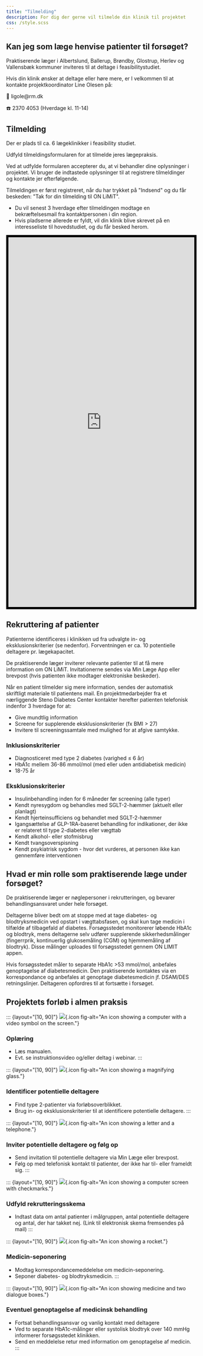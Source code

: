 ```yaml
---
title: "Tilmelding"
description: For dig der gerne vil tilmelde din klinik til projektet
css: /style.scss
---
```


## Kan jeg som læge henvise patienter til forsøget?

Praktiserende læger i Albertslund, Ballerup, Brøndby, Glostrup, Herlev
og Vallensbæk kommuner inviteres til at deltage i feasibilitystudiet.

Hvis din klinik ønsker at deltage eller høre mere, er I velkommen til at
kontakte projektkoordinator Line Olesen på:

📧 ligole\@rm.dk

☎️ 2370 4053 (Hverdage kl. 11-14)

## Tilmelding

Der er plads til ca. 6 lægeklinikker i feasibility studiet.

Udfyld tilmeldingsformularen for at tilmelde jeres lægepraksis.

Ved at udfylde formularen accepterer du, at vi behandler dine
oplysninger i projektet. Vi bruger de indtastede oplysninger til at
registrere tilmeldinger og kontakte jer efterfølgende.

Tilmeldingen er først registreret, når du har trykket på "Indsend" og du
får beskeden: "Tak for din tilmelding til ON LiMiT".

-   Du vil senest 3 hverdage efter tilmeldingen modtage en
    bekræftelsesmail fra kontaktpersonen i din region.
-   Hvis pladserne allerede er fyldt, vil din klinik blive skrevet på en
    interesseliste til hovedstudiet, og du får besked herom.

<iframe src="https://redcap.au.dk/surveys/?s=W4EX7W97EPYXE8EX" width="100%" height="1000px" style="border: 6px solid black">

</iframe>

## Rekruttering af patienter

Patienterne identificeres i klinikken ud fra udvalgte in- og
eksklusionskriterier (se nedenfor). Forventningen er ca. 10 potentielle
deltagere pr. lægekapacitet.

De praktiserende læger inviterer relevante patienter til at få mere
information om ON LiMiT. Invitationerne sendes via Min Læge App eller
brevpost (hvis patienten ikke modtager elektroniske beskeder).

Når en patient tilmelder sig mere information, sendes der automatisk
skriftligt materiale til patientens mail. En projektmedarbejder fra et
nærliggende Steno Diabetes Center kontakter herefter patienten
telefonisk indenfor 3 hverdage for at:

-   Give mundtlig information
-   Screene for supplerende eksklusionskriterier (fx BMI \> 27)
-   Invitere til screeningssamtale med mulighed for at afgive samtykke.

### Inklusionskriterier

-   Diagnosticeret med type 2 diabetes (varighed ≤ 6 år)
-   HbA1c mellem 36-86 mmol/mol (med eller uden antidiabetisk medicin)
-   18-75 år

### Eksklusionskriterier

-   Insulinbehandling inden for 6 måneder før screening (alle typer)
-   Kendt nyresygdom og behandles med SGLT-2-hæmmer (aktuelt eller
    planlagt)
-   Kendt hjerteinsufficiens og behandlet med SGLT-2-hæmmer
-   Igangsættelse af GLP-1RA-baseret behandling for indikationer, der
    ikke er relateret til type 2-diabetes eller vægttab
-   Kendt alkohol- eller stofmisbrug
-   Kendt tvangsoverspisning
-   Kendt psykiatrisk sygdom - hvor det vurderes, at personen ikke kan
    gennemføre interventionen

## Hvad er min rolle som praktiserende læge under forsøget?

De praktiserende læger er nøglepersoner i rekrutteringen, og bevarer
behandlingsansvaret under hele forsøget.

Deltagerne bliver bedt om at stoppe med at tage diabetes- og
blodtryksmedicin ved opstart i vægttabsfasen, og skal kun tage medicin i
tilfælde af tilbagefald af diabetes. Forsøgsstedet monitorerer løbende
HbA1c og blodtryk, mens deltagerne selv udfører supplerende
sikkerhedsmålinger (fingerrprik, kontinuerlig glukosemåling (CGM) og
hjemmemåling af blodtryk). Disse målinger uploades til forsøgsstedet
gennem ON LIMIT appen.

Hvis forsøgsstedet måler to separate HbA1c \>53 mmol/mol, anbefales
genoptagelse af diabetesmedicin. Den praktiserende kontaktes via en
korrespondance og anbefales at genoptage diabetesmedicin jf. DSAM/DES
retningslinjer. Deltageren opfordres til at fortsætte i forsøget.

## Projektets forløb i almen praksis

::: {layout="[10, 90]"}
![](/images/GPfigure_1.png){.icon
fig-alt="An icon showing a computer with a video symbol on the screen."}

### Oplæring

-   Læs manualen.
-   Evt. se instruktionsvideo og/eller deltag i webinar.
:::

::: {layout="[10, 90]"}
![](/images/GPfigure_2.png){.icon
fig-alt="An icon showing a magnifying glass."}

### Identificer potentielle deltagere

-   Find type 2-patienter via forløbsoverblikket.
-   Brug in- og eksklusionskriterier til at identificere potentielle
    deltagere.
:::

::: {layout="[10, 90]"}
![](/images/GPfigure_3.png){.icon
fig-alt="An icon showing a letter and a telephone."}

### Inviter potentielle deltagere og følg op

-   Send invitation til potentielle deltagere via Min Læge eller
    brevpost.
-   Følg op med telefonisk kontakt til patienter, der ikke har til-
    eller frameldt sig.
:::

::: {layout="[10, 90]"}
![](/images/GPfigure_4.png){.icon
fig-alt="An icon showing a computer screen with checkmarks."}

### Udfyld rekrutteringsskema

-   Indtast data om antal patienter i målgruppen, antal potentielle
    deltagere og antal, der har takket nej. (Link til elektronisk skema
    fremsendes på mail)
:::

::: {layout="[10, 90]"}
![](/images/GPfigure_5.png){.icon fig-alt="An icon showing a rocket."}

### Medicin-seponering

-   Modtag korrespondancemeddelelse om medicin-seponering.
-   Seponer diabetes- og blodtryksmedicin.
:::

::: {layout="[10, 90]"}
![](/images/GPfigure_6.png){.icon
fig-alt="An icon showing medicine and two dialogue boxes."}

### Eventuel genoptagelse af medicinsk behandling

-   Fortsat behandlingsansvar og vanlig kontakt med deltagere
-   Ved to separate HbA1c-målinger eller systolisk blodtryk over 140
    mmHg informerer forsøgsstedet klinikken.
-   Send en meddelelse retur med information om genoptagelse af medicin.
:::